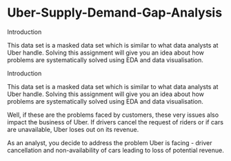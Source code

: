 # Uber-Supply-Demand-Gap-Analysis
Introduction

This data set is a masked data set which is similar to what data analysts at Uber handle. Solving this assignment will give you an idea about how problems are systematically solved using EDA and data visualisation.

Introduction

This data set is a masked data set which is similar to what data analysts at Uber handle. Solving this assignment will give you an idea about how problems are systematically solved using EDA and data visualisation.

Well, if these are the problems faced by customers, these very issues also impact the business of Uber. If drivers cancel the request of riders or if cars are unavailable, Uber loses out on its revenue.


As an analyst, you decide to address the problem Uber is facing - driver cancellation and non-availability of cars leading to loss of potential revenue.